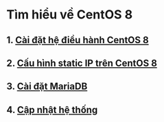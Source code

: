 # Tìm hiểu về CentOS 8

## 1. [Cài đặt hệ điều hành CentOS 8](../images/Centos8)
## 2. [Cấu hình static IP trên CentOS 8](network.md)
## 3. [Cài đặt MariaDB](install_mariadb.md)
## 4. [Cập nhật hệ thống](update_system.md)
